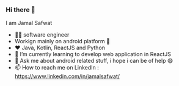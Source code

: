 ### Hi there 👋

I am Jamal Safwat 
- 👨‍💻 software engineer
- Workign mainly on android platform 💚
- ❤️ Java, Kotlin, ReactJS and Python 
- 🌱 I’m currently learning to develop web application in ReactJS
- 💬 Ask me about android related stuff, i hope i can be of help 😄
- 📫 How to reach me on LinkedIn : https://www.linkedin.com/in/jamalsafwat/




<!--
**jimmyFlash/jimmyFlash** is a ✨ _special_ ✨ repository because its `README.md` (this file) appears on your GitHub profile.

Here are some ideas to get you started:

- 🔭 I’m currently working on ...
- 🌱 I’m currently learning ...
- 👯 I’m looking to collaborate on ...
- 🤔 I’m looking for help with ...
- 💬 Ask me about ...
- 📫 How to reach me: ...
- 😄 Pronouns: ...
- ⚡ Fun fact: ...
-->
